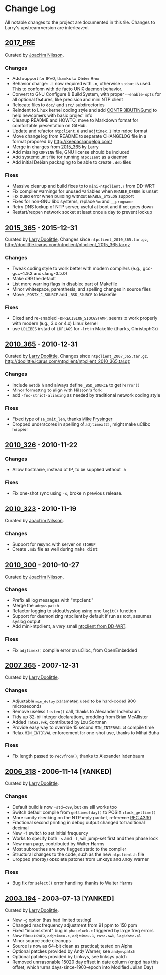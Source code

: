 Change Log
==========

All notable changes to the project are documented in this file.
Changes to Larry's upstream version are interleaved.


[2017_PRE][UNRELEASED]
----------------------

Curated by [Joachim Nilsson][].

### Changes
- Add support for IPv6, thanks to Dieter Ries
- Behavior change: `-L` now required with `-n`, otherwise `stdout` is
  used.  This to conform with de facto UNIX daemon behavior.
- Convert to GNU Configure & Build System, with proper `--enable-opts`
  for all optional features, like precision and mini NTP client
- Relocate files to `doc/` and `src/` subdirectories
- Reindent to Linux kernel coding style and add [CONTRIBIBUTING.md][]
  to help newcomers with basic project info
- Cleanup README and HOWTO, move to Markdown format for comfortable
  presentation on GitHub.
- Update and refactor `ntpclient.8` and `adjtimex.1` into mdoc format
- Move change log from README to separate CHANGELOG file in a format
  proposed by http://keepachangelog.com/
- Merge in changes from [2015_365][] by Larry
- Add missing `COPYING` file, GNU license should be included
- Add systemd unit file for running `ntpclient` as a daemon
- Add initial Debian packaging to be able to create `.deb` files

### Fixes
- Massive cleanup and build fixes to to `mini-ntpclient.c` from DD-WRT
- Fix compiler warnings for unused variables when `ENABLE_DEBUG` is unset
- Fix build error when building without `ENABLE_SYSLOG` support
- Fixes for non-GNU libc systems, replace `%m` and `__progname`
- Retry DNS lookup of NTP server, useful at boot and if net goes down
- Restart/reopen network socket at least once a day to prevent lockup


[2015_365][] - 2015-12-31
-------------------------

Curated by [Larry Doolittle][].  Changes since `ntpclient_2010_365.tar.gz`,
<http://doolittle.icarus.com/ntpclient/ntpclient_2015_365.tar.gz>

### Changes
- Tweak coding style to work better with modern compilers (e.g.,
  gcc-gcc-4.9.2 and clang-3.5.0)
- Make c99 the default
- List more warning flags in disabled part of Makefile
- Minor whitespace, parenthesis, and spelling changes in source files
- Move `_POSIX_C_SOURCE` and `_BSD_SOURCE` to Makefile

### Fixes
- Dixed and re-enabled `-DPRECISION_SIOCGSTAMP`, seems to work properly
  with modern (e.g., 3.x or 4.x) Linux kernel
- use `LDLIBES` instad of `LDFLAGS` for `-lrt` in Makefile (thanks, ChristophGr)


[2010_365][] - 2010-12-31
-------------------------

Curated by [Larry Doolittle][].  Changes since `ntpclient_2007_365.tar.gz`.
<http://doolittle.icarus.com/ntpclient/ntpclient_2010_365.tar.gz>

### Changes
- Include `netdb.h` and always define `_BSD_SOURCE` to get `herror()`
- Minor formatting to align with Nilsson's fork
- add `-fno-strict-aliasing` as needed by traditional network coding style

### Fixes
- Fixed type of `sa_xmit_len`, thanks [Mike Frysinger][]
- Dropped underscores in spelling of `adjtimex(2)`, might make uClibc happier


[2010_326][] - 2010-11-22
-------------------------

### Changes
- Allow hostname, instead of IP, to be supplied without `-h`

### Fixes
- Fix one-shot sync using `-s`, broke in previous release.


[2010_323][] - 2010-11-19
-------------------------

Curated by [Joachim Nilsson][].

### Changes
- Support for resync with server on `SIGHUP`
- Create `.md5` file as well during <kbd>make dist</kbd>


[2010_300][] - 2010-10-27
-------------------------

Curated by [Joachim Nilsson][].

### Changes
- Prefix all log messages with "ntpclient:"
- Merge the `adnyw.patch`
- Refactor logging to stdout/syslog using one `logit()` function
- Support for daemonizing ntpclient by default if run as root, assumes
  syslog output.
- Add mini-ntpclient, a *very* small [ntpclient from DD-WRT][dd-wrt].

### Fixes
- Fix `adjtimex()` compile error on uClibc, from OpenEmbedded


[2007_365][] - 2007-12-31
-------------------------

Curated by [Larry Doolittle][].

### Changes
- Adjustable `min_delay` parameter, used to be hard-coded 800 microseconds
- Remove useless `listen()` call, thanks to Alexander Indenbaum
- Tidy up 32-bit integer declarations, prodding from Brian McAllister
- Added `rate2.awk`, contributed by Lou Sortman
- Provide easy way to override 15 second `MIN_INTERVAL` at compile time
- Relax `MIN_INTERVAL` enforcement for one-shot use, thanks to Mihai Buha

### Fixes
- Fix length passed to `recvfrom()`, thanks to Alexander Indenbaum


[2006_318][] - 2006-11-14 [YANKED]
----------------------------------

Curated by [Larry Doolittle][].

### Changes
- Default build is now `-std=c99`, but `c89` sill works too
- Switch default compile from `gettimeofday()` to POSIX `clock_gettime()`
- More sanity checking on the NTP reply packet, reference [RFC 4330]
- Fractional second printing in debug output changed to traditional decimal
- New `-f` switch to set initial frequency
- Works to specify both `-s` and `-l`, will jump-set first and then phase lock
- New man page, contributed by Walter Harms
- Most subroutines are now flagged static to the compiler
- Structural changes to the code, such as the new `ntpclient.h` file
- Dropped (mostly) obsolete patches from Linksys and Andy Warner

### Fixes
- Bug fix for `select()` error handling, thanks to Walter Harms


[2003_194][] - 2003-07-13 [YANKED]
----------------------------------

Curated by [Larry Doolittle][].

- New `-g` option (has had limited testing)
- Changed max frequency adjustment from 91 ppm to 150 ppm
- Fixed "inconsistent" bug in `phaselock.c` triggered by large freq errors
- New files: `HOWTO`, `adjtimex.c`, `adjtimex.1`, `rate.awk`, `log2date.pl`
- Minor source code cleanups
- Source is now as 64-bit clean as practical; tested on Alpha
- Optional patches provided by Andy Warner, see `andyw.patch`
- Optional patches provided by Linksys, see linksys.patch
- Removed unreasonable 15020 day offset in date column ([xntpd] has this
  offset, which turns days-since-1900-epoch into Modified Julian Day)


[UNRELEASED]: https://github.com/troglobit/ntpclient/compare/2010_365...HEAD
[2015_365]:   https://github.com/troglobit/ntpclient/compare/2010_365...2015_365
[2010_365]:   https://github.com/troglobit/ntpclient/compare/2010_326...2010_365
[2010_326]:   https://github.com/troglobit/ntpclient/compare/2010_323...2010_326
[2010_323]:   https://github.com/troglobit/ntpclient/compare/2010_300...2010_323
[2010_300]:   https://github.com/troglobit/ntpclient/compare/2007_365...2010_300
[2007_365]:   https://github.com/troglobit/ntpclient/compare/2006_318...2007_365
[2006_318]:   https://github.com/troglobit/ntpclient/compare/2003_194...2006_318
[2003_194]:   https://github.com/troglobit/ntpclient/compare/2000_345...2003_194
[xntpd]: http://www.eecis.udel.edu/~mills/ntp/
[dd-wrt]: http://svn.dd-wrt.com/browser/src/router/ntpclient/
[RFC 4330]: http://tools.ietf.org/html/rfc4330
[Mike Frysinger]: vapier@gentoo.org
[CONTRIBIBUTING.md]: https://github.com/troglobit/ntpclient/CONTRIBIBUTING.md
[Joachim Nilsson]: https://github.com/troglobit/ntpclient/
[Larry Doolittle]: http://doolittle.icarus.com/ntpclient/
